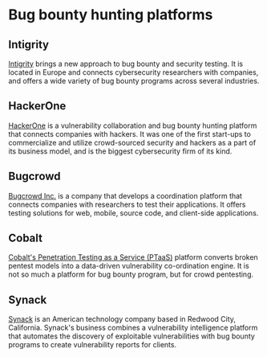 # Bug bounty hunting platforms

## Intigrity

[Intigrity](https://www.intigriti.com/) brings a new approach to bug bounty and security testing. It is located in Europe and connects cybersecurity researchers with companies, and offers a wide variety of bug bounty programs across several industries. 

## HackerOne

[HackerOne](https://www.hackerone.com/) is a vulnerability collaboration and bug bounty hunting platform that connects companies with hackers. It was one of the first start-ups to commercialize and utilize crowd-sourced security and hackers as a part of its business model, and is the biggest cybersecurity firm of its kind.

## Bugcrowd

[Bugcrowd Inc.](https://www.bugcrowd.com/) is a company that develops a coordination platform that connects companies with researchers to test their applications. It offers testing solutions for web, mobile, source code, and client-side applications.

## Cobalt

[Cobalt's Penetration Testing as a Service (PTaaS)](https://www.cobalt.io/) platform converts broken pentest models into a data-driven vulnerability co-ordination engine. It is not so much a platform for bug bounty program, but for crowd pentesting.

## Synack

[Synack](https://www.synack.com/solutions/bug-bounty/) is an American technology company based in Redwood City, California. Synack's business combines a vulnerability intelligence platform that automates the discovery of exploitable vulnerabilities with bug bounty programs to create vulnerability reports for clients.